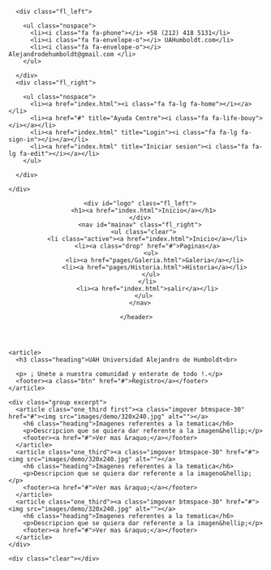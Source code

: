 <!DOCTYPE html>
<html lang="">
<head>
<title>UAH</title>
<meta charset="utf-8">
<meta name="viewport" content="width=device-width, initial-scale=1.0, maximum-scale=1.0, user-scalable=no">
<link href="layout/styles/layout.css" rel="stylesheet" type="text/css" media="all">
</head>
<body id="top">

<div class="bgded overlay light" style="background-image:url('images/demo/backgrounds/UAH.png');"> 
  
  <div class="wrapper row0">
    <div id="topbar" class="hoc clear"> 
      
      <div class="fl_left"> 
        
        <ul class="nospace">
          <li><i class="fa fa-phone"></i> +58 (212) 418 5131</li>
          <li><i class="fa fa-envelope-o"></i> UAHumboldt.com</li>
          <li><i class="fa fa-envelope-o"></i> Alejandrodehumboldt@gmail.com </li>
        </ul>
       
      </div>
      <div class="fl_right"> 
        
        <ul class="nospace">
          <li><a href="index.html"><i class="fa fa-lg fa-home"></i></a></li>
          <li><a href="#" title="Ayuda Centre"><i class="fa fa-life-bouy"></i></a></li>
          <li><a href="index.html" title="Login"><i class="fa fa-lg fa-sign-in"></i></a></li>
          <li><a href="index.html" title="Iniciar sesion"><i class="fa fa-lg fa-edit"></i></a></li>
        </ul>

      </div>

    </div>
  </div>

  <div class="wrapper row1">
    <header id="header" class="hoc clear"> 

      <div id="logo" class="fl_left">
        <h1><a href="index.html">Inicio</a></h1>
      </div>
      <nav id="mainav" class="fl_right">
        <ul class="clear">
          <li class="active"><a href="index.html">Inicio</a></li>
          <li><a class="drop" href="#">Paginas</a>
            <ul>
              <li><a href="pages/Galeria.html">Galeria</a></li>
              <li><a href="pages/Historia.html">Historia</a></li>
            </ul>
          </li>
          <li><a href="index.html">salir</a></li>
        </ul>
      </nav>

    </header>
  </div>

  <div id="pageintro" class="hoc clear"> 

    <article>
      <h3 class="heading">UAH Universidad Alejandro de Humboldt<br>
        
      <p> ¡ Unete a nuestra comunidad y enterate de todo !.</p>
      <footer><a class="btn" href="#">Registro</a></footer>
    </article>

  </div>

</div>


<div class="wrapper row3">
  <main class="hoc container clear"> 

    <div class="group excerpt">
      <article class="one_third first"><a class="imgover btmspace-30" href="#"><img src="images/demo/320x240.jpg" alt=""></a>
        <h6 class="heading">Imagenes referentes a la tematica</h6>
        <p>Descripcion que se quiera dar referente a la imagen&hellip;</p>
        <footer><a href="#">Ver mas &raquo;</a></footer>
      </article>
      <article class="one_third"><a class="imgover btmspace-30" href="#"><img src="images/demo/320x240.jpg" alt=""></a>
        <h6 class="heading">Imagenes referentes a la tematica</h6>
        <p>Descripcion que se quiera dar referente a la imageno&hellip;</p>
        <footer><a href="#">Ver mas &raquo;</a></footer>
      </article>
      <article class="one_third"><a class="imgover btmspace-30" href="#"><img src="images/demo/320x240.jpg" alt=""></a>
        <h6 class="heading">Imagenes referentes a la tematica</h6>
        <p>Descripcion que se quiera dar referente a la imagen&hellip;</p>
        <footer><a href="#">Ver mas &raquo;</a></footer>
      </article>
    </div>

    <div class="clear"></div>
  </main>
</div>

<a id="backtotop" href="#top"><i class="fa fa-chevron-up"></i></a>

<script src="layout/scripts/jquery.min.js"></script>
<script src="layout/scripts/jquery.backtotop.js"></script>
<script src="layout/scripts/jquery.mobilemenu.js"></script>
</body>
</html>
